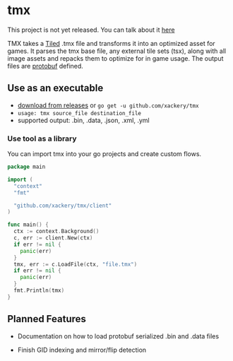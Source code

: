 # tmx

This project is not yet released. You can talk about it [here](https://discord.gg/dF55WRZ)

TMX takes a [Tiled](https://www.mapeditor.org/) .tmx file and transforms it into an optimized asset for games. It parses the tmx base file, any external tile sets (tsx), along with all image assets and repacks them to optimize for in game usage. The output files are [protobuf](https://developers.google.com/protocol-buffers/) defined.

## Use as an executable

* [download from releases](https://github.com/xackery/tmx/releases) or `go get -u github.com/xackery/tmx`
* `usage: tmx source_file destination_file`
* supported output: .bin, .data, .json, .xml, .yml

### Use tool as a library

You can import tmx into your go projects and create custom flows.

```go
package main

import (
  "context"
  "fmt"

  "github.com/xackery/tmx/client"
)

func main() {
  ctx := context.Background()
  c, err := client.New(ctx)
  if err != nil {
    panic(err)
  }
  tmx, err := c.LoadFile(ctx, "file.tmx")
  if err != nil {
    panic(err)
  }
  fmt.Println(tmx)
}
```

## Planned Features

* Documentation on how to load protobuf serialized .bin and .data files

* Finish GID indexing and mirror/flip detection